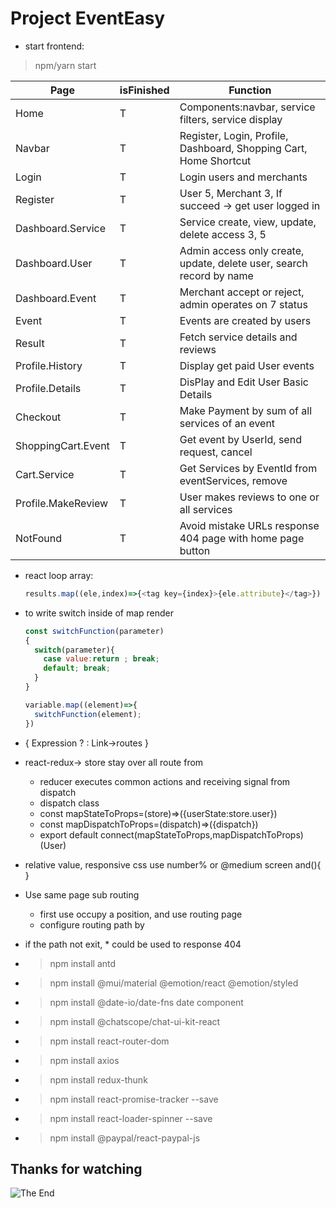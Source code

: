 # Project EventEasy
- start frontend: 
>npm/yarn start

| Page               | isFinished | Function                                            |
| ---                | ---        | ---                                                 |
| Home               | T          | Components:navbar, service filters, service display       |
| Navbar    | T   | Register, Login, Profile, Dashboard, Shopping Cart, Home Shortcut |
| Login              | T          | Login users and merchants    |
| Register           | T          | User 5, Merchant 3, If succeed -> get user logged in| 
| Dashboard.Service  | T          | Service create, view, update, delete access 3, 5    |
| Dashboard.User     | T          | Admin access only create, update, delete user, search record by name       |
| Dashboard.Event    | T          | Merchant accept or reject, admin operates on 7 status    |
| Event              | T          | Events are created by users                         |
| Result             | T          | Fetch service details and reviews  |
| Profile.History    | T          | Display get paid User events     |
| Profile.Details    | T          | DisPlay and Edit User Basic Details                 |
| Checkout           | T          | Make Payment by sum of all services of an event     |
| ShoppingCart.Event | T          | Get event by UserId, send request, cancel           |
| Cart.Service       | T          | Get Services by EventId from eventServices, remove  |
| Profile.MakeReview | T          | User makes reviews to one or all services  |
| NotFound | T          |Avoid mistake URLs response 404 page with home page button |

- react loop array:
  ```javascript
  results.map((ele,index)=>{<tag key={index}>{ele.attribute}</tag>})
  ```
- to write switch inside of map render
  ```javascript
  const switchFunction(parameter)
  {
    switch(parameter){
      case value:return ; break;
      default; break;
    }
  }

  variable.map((element)=>{
    switchFunction(element);
  })
  ```
- { Expression ? : Link->routes }

- react-redux-> store stay over all route from <Outlet/>
  - reducer executes common actions and receiving signal from dispatch
  - dispatch class  
  - const mapStateToProps=(store)=>({userState:store.user})
  - const mapDispatchToProps=(dispatch)=>({dispatch})
  - export default connect(mapStateToProps,mapDispatchToProps)(User)

- relative value, responsive css use number% or @medium screen and(){  }
- Use <Outlet/> same page sub routing
    - first use <Outlet/> occupy a position, and use <Link/>  routing page
    - configure routing path by <Route> <Route/> </Route>
- if the path not exit, * could be used to response 404
- > npm install antd
- > npm install @mui/material @emotion/react @emotion/styled
- > npm install @date-io/date-fns date component
- > npm install @chatscope/chat-ui-kit-react
- > npm install react-router-dom
- > npm install axios
- > npm install redux-thunk
- > npm install react-promise-tracker --save
- > npm install react-loader-spinner --save
- > npm install @paypal/react-paypal-js
## Thanks for watching
![The End](https://media.istockphoto.com/vectors/the-final-screen-of-the-movie-the-end-vector-id491725918?k=6&m=491725918&s=170667a&w=0&h=80QAVJqPbkBHwxgxdb5SVYKNn5cUPeJ8rQjyg1EnFMg=)